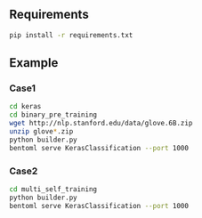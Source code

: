 ## Requirements
```bash
pip install -r requirements.txt
```

## Example
### Case1
```bash
cd keras
cd binary_pre_training
wget http://nlp.stanford.edu/data/glove.6B.zip
unzip glove*.zip
python builder.py
bentoml serve KerasClassification --port 1000
```

### Case2
```bash
cd multi_self_training
python builder.py
bentoml serve KerasClassification --port 1000
```
